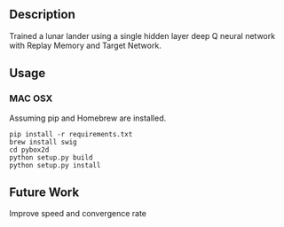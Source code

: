 <h2>Description</h2>
Trained a lunar lander using a single hidden layer deep Q neural network with Replay Memory and Target Network.  

<h2> Usage </h2>
<h3> MAC OSX </h3>
Assuming pip and Homebrew are installed.</br>

```
pip install -r requirements.txt  
brew install swig  
cd pybox2d  
python setup.py build  
python setup.py install  
```

<h2>Future Work</h2>
Improve speed and convergence rate
